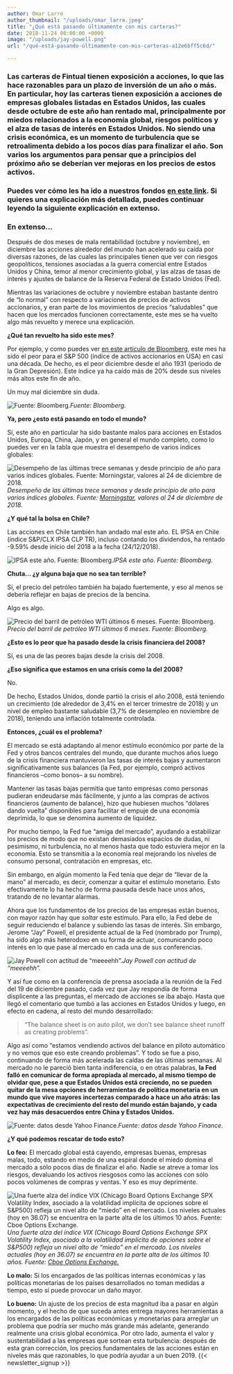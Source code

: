 ```yaml
---
author: Omar Larré
author_thumbnail: "/uploads/omar_larre.jpeg"
title: "¿Qué está pasando últimamente con mis carteras?"
date: 2018-11-24 00:00:00 +0000
image: "/uploads/jay-powell.png"
url: "/qué-está-pasando-últimamente-con-mis-carteras-a12e6bff5c6d/"

---
```

### Las carteras de Fintual tienen exposición a acciones, lo que las hace razonables para un plazo de inversión de un año o más. En particular, hoy las carteras tienen exposición a acciones de empresas globales listadas en Estados Unidos, las cuales desde octubre de este año han rentado mal, principalmente por miedos relacionados a la economía global, riesgos políticos y el alza de tasas de interés en Estados Unidos. No siendo una crisis económica, es un momento de turbulencia que se retroalimenta debido a los pocos días para finalizar el año. Son varios los argumentos para pensar que a principios del próximo año se deberían ver mejoras en los precios de estos activos.

### Puedes ver cómo les ha ido a nuestros fondos [en este link](https://www.fintual-charts.oscarestay.dev/). Si quieres una explicación más detallada, puedes continuar leyendo la siguiente explicación en extenso.

### En extenso…

Después de dos meses de mala rentabilidad (octubre y noviembre), en diciembre las acciones alrededor del mundo han acelerado su caída por diversas razones, de las cuales las principales tienen que ver con riesgos geopolíticos, tensiones asociadas a la guerra comercial entre Estados Unidos y China, temor al menor crecimiento global, y las alzas de tasas de interés y ajustes de balance de la Reserva Federal de Estado Unidos (Fed).

Mientras las variaciones de octubre y noviembre estaban bastante dentro de “lo normal” con respecto a variaciones de precios de activos accionarios, y eran parte de los movimientos de precios “saludables” que hacen que los mercados funcionen correctamente, este mes se ha vuelto algo más revuelto y merece una explicación.

**¿Qué tan revuelto ha sido este mes?**

Por ejemplo, y como puedes ver [en este artículo de Bloomberg](https://www.bloomberg.com/news/articles/2018-12-20/whimpers-bangs-and-bear-markets-how-bad-will-it-get-in-stocks), este mes ha sido el peor para el S&P 500 (índice de activos accionarios en USA) en casi una década. De hecho, es el peor diciembre desde el año 1931 (periodo de la Gran Depresión). Este índice ya ha caído más de 20% desde sus niveles más altos este fin de año.

Un muy mal diciembre sin duda.

![Fuente: Bloomberg.](/uploads/qué-está-pasa6723)*Fuente: Bloomberg.*

**Ya, pero ¿esto está pasando en todo el mundo?**

Sí, este año en particular ha sido bastante malos para acciones en Estados Unidos, Europa, China, Japón, y en general el mundo completo, como lo puedes ver en la tabla que muestra el desempeño de varios índices globales:

![Desempeño de las últimas trece semanas y desde principio de año para varios índices globales. Fuente: [Morningstar](/uploads/qué-está-pasa7411.html), valores al 24 de diciembre de 2018.](https://cdn-images-1.medium.com/max/2000/0*FXwtNKtLtznZfPcU)*Desempeño de las últimas trece semanas y desde principio de año para varios índices globales. Fuente: [Morningstar](http://news.morningstar.com/index/indexReturn.html), valores al 24 de diciembre de 2018.*

**¿Y qué tal la bolsa en Chile?**

Las acciones en Chile también han andado mal este año. EL IPSA en Chile (índice S&P/CLX IPSA CLP TR), incluso contando los dividendos, ha rentado -9.59% desde inicio del 2018 a la fecha (24/12/2018).

![IPSA este año. Fuente: Bloomberg.](/uploads/qué-está-pasa8204)*IPSA este año. Fuente: Bloomberg.*

**Chuta… ¿y alguna baja que no sea tan terrible?**

Sí, el precio del petróleo también ha bajado fuertemente, y eso al menos se debería reflejar en bajas de precios de la bencina.

Algo es algo.

![Precio del barril de petróleo WTI últimos 6 meses. Fuente: Bloomberg.](/uploads/qué-está-pasa4486)*Precio del barril de petróleo WTI últimos 6 meses. Fuente: Bloomberg.*

**¿Esto es lo peor que ha pasado desde la crisis financiera del 2008?**

Sí, es una de las peores bajas desde la crisis del 2008.

**¿Eso significa que estamos en una crisis como la del 2008?**

No.

De hecho, Estados Unidos, donde partió la crisis el año 2008, está teniendo un crecimiento (de alrededor de 3,4% en el tercer trimestre de 2018) y un nivel de empleo bastante saludable (3,7% de desempleo en noviembre de 2018), teniendo una inflación totalmente controlada.

**Entonces, ¿cuál es el problema?**

El mercado se está adaptando al menor estímulo económico por parte de la Fed y otros bancos centrales del mundo, que durante muchos años luego de la crisis financiera mantuvieron las tasas de interés bajas y aumentaron significativamente sus balances (la Fed, por ejemplo, compró activos financieros –como bonos– a su nombre).

Mantener las tasas bajas permitía que tanto empresas como personas pudieran endeudarse más fácilmente, y junto a las compras de activos financieros (aumento de balance), hizo que hubiesen muchos “dólares dando vuelta” disponibles para facilitar el empuje de una economía deprimida, lo que se denomina aumento de liquidez.

Por mucho tiempo, la Fed fue “amiga del mercado”, ayudando a estabilizar los precios de modo que no existan demasiados espacios de dudas, ni pesimismo, ni turbulencia, no al menos hasta que todo estuviera mejor en la economía. Esto se transmitía a la economía real mejorando los niveles de consumo personal, contratación en empresas, etc.

Sin embargo, en algún momento la Fed tenía que dejar de “llevar de la mano” al mercado, es decir, comenzar a quitar el estímulo monetario. Esto efectivamente lo ha hecho de forma pausada desde hace unos años, tratando de no levantar alarmas.

Ahora que los fundamentos de los precios de las empresas están buenos, con mayor razón hay que *soltar* este estímulo. Para ello, la Fed debe de seguir reduciendo el balance y subiendo las tasas de interés. Sin embargo, Jerome “Jay” Powell, el presidente actual de la Fed (nombrado por Trump), ha sido algo más heterodoxo en su forma de actuar, comunicando poco interés en lo que pase al mercado en cada una de sus conferencias.

![Jay Powell con actitud de “meeeehh”.](/uploads/qué-está-pasa3841)*Jay Powell con actitud de “meeeehh”.*

Y así fue como en la conferencia de prensa asociada a la reunión de la Fed del 19 de diciembre pasado, cada vez que Jay respondía de forma displicente a las preguntas, el mercado de acciones se iba abajo. Hasta que llegó el comentario que tumbó a las acciones en Estados Unidos y luego, en efecto en cadena, al resto del mundo desarrollado:
> “The balance sheet is on auto pilot, we don’t see balance sheet runoff as creating problems”.

Algo así como “estamos vendiendo activos del balance en piloto automático y no vemos que eso este creando problemas”. Y todo se fue a piso, continuando de forma más acelerada las caídas de las últimas semanas. Al mercado no le pareció bien tanta indiferencia, o en otras palabras, **la Fed falló en comunicar de forma apropiada al mercado, al mismo tiempo de olvidar que, pese a que Estados Unidos está creciendo, no se pueden quitar de la mesa opciones de herramientas de política monetaria en un mundo que vive mayores incertezas comparado a hace un año atrás: las expectativas de crecimiento del resto del mundo están bajando, y cada vez hay más desacuerdos entre China y Estados Unidos.**

![Fuente: datos desde Yahoo Finance.](/uploads/qué-está-pasa4074.png)*Fuente: datos desde Yahoo Finance.*

**¿Y qué podemos rescatar de todo esto?**

**Lo feo:** El mercado global está cayendo, empresas buenas, empresas malas, todo, estando en medio de una espiral donde el miedo domina el mercado a sólo pocos días de finalizar el año. Nadie se atreve a tomar los riesgos, devaluando los activos riesgosos como las acciones con sólo pocos volúmenes de compras y ventas. Y eso es muy deprimente.

![Una fuerte alza del índice VIX (Chicago Board Options Exchange SPX Volatility Index, asociado a la volatilidad implícita de opciones sobre el S&P500) refleja un nivel alto de “miedo” en el mercado. Los niveles actuales (hoy en 36.07) se encuentra en la parte alta de los últimos 10 años. Fuente: [Cboe Options Exchange.](/uploads/qué-está-pasa2018)](https://cdn-images-1.medium.com/max/2000/0*uyrucHURFh7qSliL)*Una fuerte alza del índice VIX (Chicago Board Options Exchange SPX Volatility Index, asociado a la volatilidad implícita de opciones sobre el S&P500) refleja un nivel alto de “miedo” en el mercado. Los niveles actuales (hoy en 36.07) se encuentra en la parte alta de los últimos 10 años. Fuente: [Cboe Options Exchange.](http://www.cboe.com/vix)*

**Lo malo:** Si los encargados de las políticas internas económicas y las políticas monetarias de los países desarrollados no toman medidas a tiempo, esto sí puede provocar un daño mayor.

**Lo bueno:** Un ajuste de los precios de esta magnitud iba a pasar en algún momento, y el hecho de que suceda antes entrega mayores herramientas a los encargados de las políticas económicas y monetarias para arreglar un problema que podría ser mucho más grande más adelante, generando realmente una crisis global económica. Por otro lado, aumenta el valor y sustentabilidad a las empresas que sortean esta turbulencia: después de esta gran corrección, los precios fundamentales de las acciones están en niveles más que razonables, lo que podría ayudar a un buen 2019.
 {{< newsletter_signup >}}